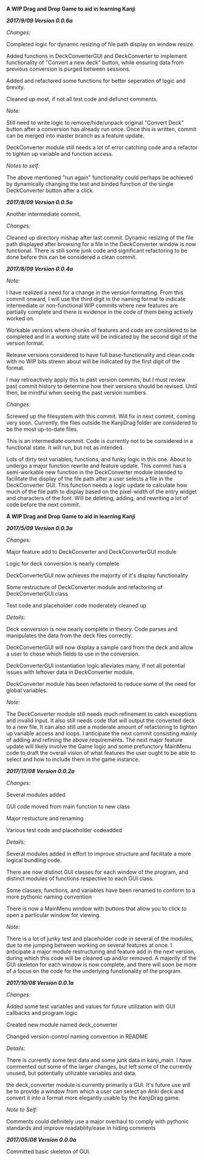 
**A WIP Drag and Drop Game to aid in learning Kanji**

***2017/9/09 Version 0.0.6a***

*Changes:*

Completed logic for dynamic resizing of file path display on window resize.

Added functions in DeckConverterGUI and DeckConverter to implement functionality of "Convert a new deck" button, while ensuring data from previous conversion is purged between sessions.

Added and refactored some functions for better seperation of logic and brevity.

Cleaned up most, if not all test code and defunct comments.

*Note:*

Still need to write logic to remove/hide/unpack original "Convert Deck" button after a conversion has already run once. Once this is written, commit can be merged into master branch as a feature update.

DeckConverter module still needs a lot of error catching code and a refactor to tighten up variable and function access.

*Notes to self:*

The above mentioned "run again" functionality could perhaps be achieved by dynamically changing the test and binded function of the single DeckConverter button after a click.

***2017/8/09 Version 0.0.5a***

Another intermediate commit.

*Changes:*

Cleaned up directory mishap after last commit.
Dynamic resizing of the file path displayed after browsing for a file in the DeckConverter window is now functional.
There is still some junk code and significant refactoring to be done before this can be considered a clean commit.

***2017/8/09 Version 0.0.4a***

*Note:* 

I have realized a need for a change in the version formatting. From this commit onward, I will use the third digit in the naming format to indicate intermediate or non-functional WIP commits where new features are partially complete and there is evidence in the code of them being actively worked on.

Workable versions where chunks of features and code are considered to be completed and in a working state will be indicated by the second digit of the version format.

Release versions considered to have full base-functionality and clean code with no WIP bits strewn about will be indicated by the first digit of the format.

I may retroactively apply this to past version commits, but I must review past commit history to determine how their versions should be revised. Until then, be mindful when seeing the past version numbers.

*Changes:*

Screwed up the filesystem with this commit. Will fix in next commit, coming very soon. Currently, the files outside the KanjiDrag folder are considered to be the most up-to-date files.

This is an intermediate commit. Code is currently not to be considered in a functional state. It will run, but not as intended.

Lots of dirty test variables, functions, and funky logic in this one. About to undergo a major function rewrite and feature update. This commit has a semi-workable new function in the DeckConverter module intended to facilitate the display of the file path after a user selects a file in the DeckConverter GUI. This function needs a logic update to calculate how much of the file path to display based on the pixel-width of the entry widget and characters of the font. Will be deleting, adding, and rewriting a lot of code before the next commit.

**A WIP Drag and Drop Game to aid in learning Kanji**

***2017/5/09 Version 0.0.3a***

*Changes:*

Major feature add to DeckConverter and DeckConverterGUI module

Logic for deck conversion is nearly complete

DeckConverterGUI now achieves the majority of it's display functionality

Some restructure of DeckConverter module and refactoring of DeckConverterGUI class

Test code and placeholder code moderately cleaned up

*Details:*

Deck conversion is now nearly complete in theory. Code parses and manipulates the data from the deck files correctly.

DeckConverterGUI will now display a sample card from the deck and allow a user to chose which fields to use in the conversion.

DeckConverterGUI instantiation logic alleviates many, if not all potential issues with leftover data in DeckConverter module.

DeckConverter module has been refactored to reduce some of the need for global variables.

*Note:*

The DeckConverter module still needs much refinement to catch exceptions and invalid input. It also still needs code that will output the converted deck to a new file. It can also still use a moderate amount of refactoring to tighten up variable access and loops. I anticipate the next commit consisting mainly of adding and refining the above requirements. The next major feature update will likely involve the Game logic and some prefunctory MainMenu code to draft the overall vision of what features the user ought to be able to select and how to include them in the game instance.

***2017/17/08 Version 0.0.2a***

*Changes:*

Several modules added

GUI code moved from main function to new class

Major restucture and renaming

Various test code and placeholder codeadded

*Details:*

Several modules added in effort to improve structure and facilitate a more logical bundling code.

There are now distinct GUI classes for each window of the program, and distinct modules of functions respective to each GUI class.

Some classes, functions, and variables have been renamed to conform to a more pythonic naming convention

There is now a MainMenu window with buttons that allow you to click to open a particular window for viewing.

*Note:*

There is a lot of junky test and placeholder code in several of the modules, due to me jumping between working on several features at once. I anticipate a major module restructuring and feature add in the next version, during which this code will be cleaned up and/or removed. A majority of the GUI skeleton for each window is now complete, and there will soon be more of a focus on the code for the underlying functionality of the program.

***2017/10/08 Version 0.0.1a***

*Changes:*

Added some test variables and values for future utilization with GUI callbacks and program logic

Created new module named deck_converter

Changed version-control naming convention in README

*Details:*

There is currently some test data and some junk data in kanji_main. I have commented out some of the larger changes, but left some of the currently unused, but potentially utilizable variables and data.

the deck_converter module is currently primarily a GUI. It's future use will be to provide a window from which a user can select an Anki deck and convert it into a format more elegantly usable by the KanjiDrag game.

*Note to Self:*

Comments could definitely use a major overhaul to comply with pythonic standards and improve readability/ease in hiding comments

***2017/05/08 Version 0.0.0a***

Committed basic skeleton of GUI.
